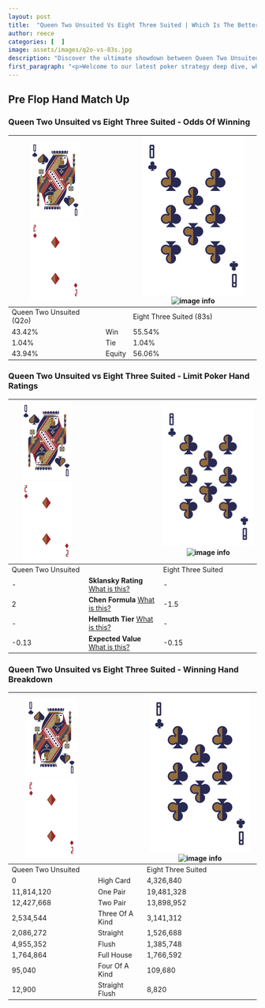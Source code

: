 ```yaml
---
layout: post
title:  "Queen Two Unsuited Vs Eight Three Suited | Which Is The Better Hand In Poker? A Complete Guide"
author: reece
categories: [  ]
image: assets/images/q2o-vs-83s.jpg
description: "Discover the ultimate showdown between Queen Two Unsuited and Eight Three Suited in poker! Uncover the odds, strategies, and scenarios where one hand triumphs over the other. Get ready to up your poker game with this thrilling analysis."
first_paragraph: "<p>Welcome to our latest poker strategy deep dive, where we're pitting two distinct hands against each other in a high-stakes showdown: Queen Two Unsuited vs Eight Three Suited.</p><p>In the dynamic world of poker, every decision counts, and knowing which hand holds the upper hand is key to your success at the table.</p><p>In this article, we'll dissect these two hands, explore the scenarios where one dominates the other, and equip you with the knowledge to make strategic choices that can tip the odds in your favor.</p><p>Get ready to unravel the intriguing dynamics of these poker hands and elevate your game to new heights.</p>"
---
```




[comment]: # (sp0)

## Pre Flop Hand Match Up

<div class="table hand-ratings" markdown="1"> 



### Queen Two Unsuited vs Eight Three Suited - Odds Of Winning


    
| ![image info](assets/images/hand1/Q.png) ![image info](assets/images/hand1/2o.png) |  | ![image info](assets/images/hand2/8.png) ![image info](assets/images/hand2/3s.png) |
| -------- | -------- | -------- |
| Queen Two Unsuited (Q2o) |  | Eight Three Suited (83s) |
| 43.42% | Win | 55.54% |
| 1.04% | Tie | 1.04% |
| 43.94% | Equity | 56.06% |




[comment]: # (sp1)



### Queen Two Unsuited vs Eight Three Suited - Limit Poker Hand Ratings


    
| ![image info](assets/images/hand1/Q.png) ![image info](assets/images/hand1/2o.png) |  | ![image info](assets/images/hand2/8.png) ![image info](assets/images/hand2/3s.png) |
| -------- | -------- | -------- |
| Queen Two Unsuited |  | Eight Three Suited |
| - | **Sklansky Rating** [What is this?](/sklansky-rating-explained) | - |
| 2 | **Chen Formula** [What is this?](/chen-formula-explained) | -1.5 |
| - | **Hellmuth Tier** [What is this?](/Hellmuth-tier-explained) | - |
| -0.13 | **Expected Value** [What is this?](/expected-value-explained) | -0.15 |




[comment]: # (sp2)



### Queen Two Unsuited vs Eight Three Suited - Winning Hand Breakdown


    
| ![image info](assets/images/hand1/Q.png) ![image info](assets/images/hand1/2o.png) |  | ![image info](assets/images/hand2/8.png) ![image info](assets/images/hand2/3s.png) |
| -------- | -------- | -------- |
| Queen Two Unsuited |  | Eight Three Suited |
| 0 | High Card | 4,326,840 |
| 11,814,120 | One Pair | 19,481,328 |
| 12,427,668 | Two Pair | 13,898,952 |
| 2,534,544 | Three Of A Kind | 3,141,312 |
| 2,086,272 | Straight | 1,526,688 |
| 4,955,352 | Flush | 1,385,748 |
| 1,764,864 | Full House | 1,766,592 |
| 95,040 | Four Of A Kind | 109,680 |
| 12,900 | Straight Flush | 8,820 |




[comment]: # (sp3)



</div>

[comment]: # (sp4)



[comment]: # (sp5)

